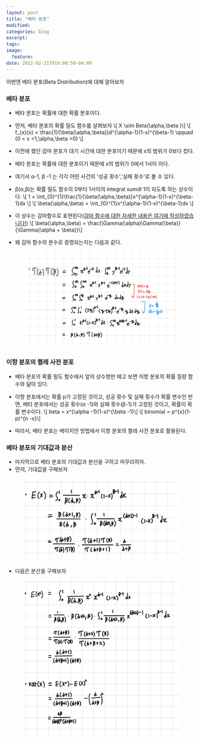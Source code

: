 ```yaml
---
layout: post
title: "베타 분포"
modified:
categories: blog
excerpt:
tags:
image:
  feature:
date: 2022-02-21T018:08:50-04:00
---
```


이번엔 베타 분포(Beta Distribution)에 대해 알아보자

### 베타 분포

- 베타 분포는 확률에 대한 확률 분포이다.
- 먼저, 베타 분포의 확률 밀도 함수를 살펴보자
\\[ X \sim Beta(\alpha,\beta )\\]
\\[ f_{x}(x) = \frac{1}{\beta(\alpha,\beta)}d^{\alpha-1}(1-x)^{\beta-1} \qquad (0 < x <1,\alpha,\beta >0) \\]

- 이전에 했던 감마 분포가 대기 시간에 대한 분포이기 때문에 x의 범위가 0보다 컸다.
- 베타 분포는 확률에 대한 분포이기 때문에 x의 범위가 0에서 1사이 이다.
- 여기서 α-1, β -1 는 각각 어떤 사건의 '성공 횟수','실패 횟수'로 볼 수 있다.
- β(α,β)는 확률 밀도 함수의 0부터 1사이의 integral sumdl 1이 되도록 하는 상수이다.
\\[ 1 = \int_{0}^{1}\frac{1}{\beta(\alpha,\beta)}x^{\alpha-1}(1-x)^{\beta-1}dx \\]
\\[ \beta(\alpha,\beta) = \int_{0}^{1}x^{\alpha-1}(1-x)^{\beta-1}dx \\]
- 이 상수는 감마함수로 표현된다([감마 함수에 대한 자세한 내용은 여기에 작성하였습니다!](https://jjomaeng.github.io/blog/감마-분포/))
\\[ \beta(\alpha,\beta) = \frac{\Gamma(\alpha)\Gamma(\beta)}{\Gamma(\alpha + \beta)}\\]

- 왜 감마 함수의 분수로 증명되는지는 다음과 같다.

<figure>
    <a href="/PRML/40.jpeg" alt="image"><img src="/PRML/40.jpeg" alt="image"></a>
</figure>

### 이항 분포의 켤레 사전 분포

- 베타 분포의 확률 밀도 함수에서 앞의 상수항만 떼고 보면 이항 분포의 확률 질량 함수와 닮아 있다.
- 이항 분포에서는 확률 p가 고정된 것이고, 성공 횟수 및 실패 횟수가 확률 변수인 반면, 베타 분포에서는 성공 횟수(α -1)와 실패 횟수(β-1)가 고정된 것이고, 확률이 확률 변수이다.
\\[ beta = x^{\alpha -1}(1-x)^{\beta -1}\\] 
\\[ binomial = p^{x}(1-p)^{n -x}\\]

- 따라서, 베타 분포는 베이지안 방법에서 이항 분포의 켤레 사전 분포로 활용된다.

### 베타 분포의 기대값과 분산
- 마지막으로 베타 분포의 기대값과 분산을 구하고 마무리하자.
- 먼저, 기대값을 구해보자

<figure>
    <a href="/PRML/41.jpeg" alt="image"><img src="/PRML/41.jpeg" alt="image"></a>
</figure>

- 다음은 분산을 구해보자

<figure>
    <a href="/PRML/42.jpeg" alt="image"><img src="/PRML/42.jpeg" alt="image"></a>
</figure>



